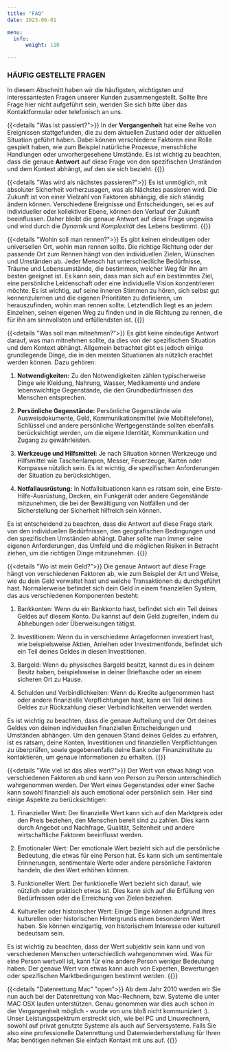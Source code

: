 ```yaml
---
title: "FAQ"
date: 2023-06-01

menu:
  info:
      weight: 110

---
```


### HÄUFIG GESTELLTE FRAGEN

In diesem Abschnitt haben wir die häufigsten, wichtigsten und interessantesten Fragen unserer Kunden zusammengestellt. Sollte Ihre Frage hier nicht aufgeführt sein, wenden Sie sich bitte über das Kontaktformular oder telefonisch an uns.

{{<details "Was ist passiert?">}}
In der **Vergangenheit** hat eine Reihe von Ereignissen stattgefunden, die zu dem aktuellen Zustand oder der aktuellen Situation geführt haben. Dabei können verschiedene Faktoren eine Rolle gespielt haben, wie zum Beispiel natürliche Prozesse, menschliche Handlungen oder unvorhergesehene Umstände. Es ist wichtig zu beachten, dass die genaue **Antwort** auf diese Frage von den spezifischen Umständen und dem Kontext abhängt, auf den sie sich bezieht.
{{</details>}}

{{<details "Was wird als nächstes passieren?">}}
Es ist unmöglich, mit absoluter Sicherheit vorherzusagen, was als Nächstes passieren wird. Die Zukunft ist von einer Vielzahl von Faktoren abhängig, die sich ständig ändern können. Verschiedene Ereignisse und Entscheidungen, sei es auf individueller oder kollektiver Ebene, können den Verlauf der Zukunft beeinflussen. Daher bleibt die genaue Antwort auf diese Frage ungewiss und wird durch die *Dynamik* und *Komplexität* des Lebens bestimmt.
{{</details>}}

{{<details "Wohin soll man rennen?">}}
 Es gibt keinen eindeutigen oder universellen Ort, wohin man rennen sollte. Die richtige Richtung oder der passende Ort zum Rennen hängt von den individuellen Zielen, Wünschen und Umständen ab. Jeder Mensch hat unterschiedliche Bedürfnisse, Träume und Lebensumstände, die bestimmen, welcher Weg für ihn am besten geeignet ist. Es kann sein, dass man sich auf ein bestimmtes Ziel, eine persönliche Leidenschaft oder eine individuelle Vision konzentrieren möchte. Es ist wichtig, auf seine inneren Stimmen zu hören, sich selbst gut kennenzulernen und die eigenen Prioritäten zu definieren, um herauszufinden, wohin man rennen sollte. Letztendlich liegt es an jedem Einzelnen, seinen eigenen Weg zu finden und in die Richtung zu rennen, die für ihn am sinnvollsten und erfüllendsten ist.
{{</details>}}

{{<details "Was soll man mitnehmen?">}}
Es gibt keine eindeutige Antwort darauf, was man mitnehmen sollte, da dies von der spezifischen Situation und dem Kontext abhängt. Allgemein betrachtet gibt es jedoch einige grundlegende Dinge, die in den meisten Situationen als nützlich erachtet werden können. Dazu gehören:

1. **Notwendigkeiten:** Zu den Notwendigkeiten zählen typischerweise Dinge wie Kleidung, Nahrung, Wasser, Medikamente und andere lebenswichtige Gegenstände, die den Grundbedürfnissen des Menschen entsprechen.

1. **Persönliche Gegenstände:** Persönliche Gegenstände wie Ausweisdokumente, Geld, Kommunikationsmittel (wie Mobiltelefone), Schlüssel und andere persönliche Wertgegenstände sollten ebenfalls berücksichtigt werden, um die eigene Identität, Kommunikation und Zugang zu gewährleisten.

1. **Werkzeuge und Hilfsmittel:** Je nach Situation können Werkzeuge und Hilfsmittel wie Taschenlampen, Messer, Feuerzeuge, Karten oder Kompasse nützlich sein. Es ist wichtig, die spezifischen Anforderungen der Situation zu berücksichtigen.

1. **Notfallausrüstung:** In Notfallsituationen kann es ratsam sein, eine Erste-Hilfe-Ausrüstung, Decken, ein Funkgerät oder andere Gegenstände mitzunehmen, die bei der Bewältigung von Notfällen und der Sicherstellung der Sicherheit hilfreich sein können.

Es ist entscheidend zu beachten, dass die Antwort auf diese Frage stark von den individuellen Bedürfnissen, den geografischen Bedingungen und den spezifischen Umständen abhängt. Daher sollte man immer seine eigenen Anforderungen, das Umfeld und die möglichen Risiken in Betracht ziehen, um die richtigen Dinge mitzunehmen.
{{</details>}}

{{<details "Wo ist mein Geld?">}}
Die genaue Antwort auf diese Frage hängt von verschiedenen Faktoren ab, wie zum Beispiel der Art und Weise, wie du dein Geld verwaltet hast und welche Transaktionen du durchgeführt hast. Normalerweise befindet sich dein Geld in einem finanziellen System, das aus verschiedenen Komponenten besteht:

1. Bankkonten: Wenn du ein Bankkonto hast, befindet sich ein Teil deines Geldes auf diesem Konto. Du kannst auf dein Geld zugreifen, indem du Abhebungen oder Überweisungen tätigst.

1. Investitionen: Wenn du in verschiedene Anlageformen investiert hast, wie beispielsweise Aktien, Anleihen oder Investmentfonds, befindet sich ein Teil deines Geldes in diesen Investitionen.

1. Bargeld: Wenn du physisches Bargeld besitzt, kannst du es in deinem Besitz haben, beispielsweise in deiner Brieftasche oder an einem sicheren Ort zu Hause.

1. Schulden und Verbindlichkeiten: Wenn du Kredite aufgenommen hast oder andere finanzielle Verpflichtungen hast, kann ein Teil deines Geldes zur Rückzahlung dieser Verbindlichkeiten verwendet werden.

Es ist wichtig zu beachten, dass die genaue Aufteilung und der Ort deines Geldes von deinen individuellen finanziellen Entscheidungen und Umständen abhängen. Um den genauen Stand deines Geldes zu erfahren, ist es ratsam, deine Konten, Investitionen und finanziellen Verpflichtungen zu überprüfen, sowie gegebenenfalls deine Bank oder Finanzinstitute zu kontaktieren, um genaue Informationen zu erhalten.
{{</details>}}

{{<details "Wie viel ist das alles wert?">}}
Der Wert von etwas hängt von verschiedenen Faktoren ab und kann von Person zu Person unterschiedlich wahrgenommen werden. Der Wert eines Gegenstandes oder einer Sache kann sowohl finanziell als auch emotional oder persönlich sein. Hier sind einige Aspekte zu berücksichtigen:

1. Finanzieller Wert: Der finanzielle Wert kann sich auf den Marktpreis oder den Preis beziehen, den Menschen bereit sind zu zahlen. Dies kann durch Angebot und Nachfrage, Qualität, Seltenheit und andere wirtschaftliche Faktoren beeinflusst werden.

1. Emotionaler Wert: Der emotionale Wert bezieht sich auf die persönliche Bedeutung, die etwas für eine Person hat. Es kann sich um sentimentale Erinnerungen, sentimentale Werte oder andere persönliche Faktoren handeln, die den Wert erhöhen können.

1. Funktioneller Wert: Der funktionelle Wert bezieht sich darauf, wie nützlich oder praktisch etwas ist. Dies kann sich auf die Erfüllung von Bedürfnissen oder die Erreichung von Zielen beziehen.

1. Kultureller oder historischer Wert: Einige Dinge können aufgrund ihres kulturellen oder historischen Hintergrunds einen besonderen Wert haben. Sie können einzigartig, von historischem Interesse oder kulturell bedeutsam sein.

Es ist wichtig zu beachten, dass der Wert subjektiv sein kann und von verschiedenen Menschen unterschiedlich wahrgenommen wird. Was für eine Person wertvoll ist, kann für eine andere Person weniger Bedeutung haben. Der genaue Wert von etwas kann auch von Experten, Bewertungen oder spezifischen Marktbedingungen bestimmt werden.
{{</details>}}

{{<details "Datenrettung Mac" "open">}}
Ab dem Jahr 2010 werden wir Sie nun auch bei der Datenrettung von Mac-Rechnern, bzw. Systeme die unter MAC OSX laufen unterstützen. Genau genommen war dies auch schon in der Vergangenheit möglich - wurde von uns bloß nicht kommuniziert :). Unser Leistungsspektrum erstreckt sich, wie bei PC und Linuxrechnern, sowohl auf privat genutzte Systeme als auch auf Serversysteme. Falls Sie also eine professionelle Datenrettung und Datenwiederherstellung für Ihren Mac benötigen nehmen Sie einfach Kontakt mit uns auf.
{{</details>}}